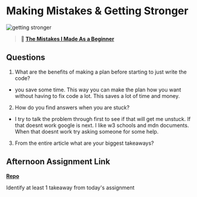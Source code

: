 # Making Mistakes & Getting Stronger

![getting stronger](https://bcw.blob.core.windows.net/public/img/lesson-images/js-bootcamp-logo.jpg)

> **📖 [The Mistakes I Made As a Beginner](https://codeworksacademy.com/fs-student-guide/resources/wk2/06-Coding-Mistakes)**

## Questions

1. What are the benefits of making a plan before starting to just write the code?
- you save some time. This way you can make the plan how you want without having to fix code a lot. This saves a lot of time and money.
2. How do you find answers when you are stuck?
- I try to talk the problem through first to see if that will get me unstuck. If that doesnt work google is next. I like w3 schools and mdn documents. When that doesnt work try asking someone for some help.
3. From the entire article what are your biggest takeaways?

## Afternoon Assignment Link

**[Repo](https://github.com/laxmeyers/<ASSIGNMENT_REPO>)**

Identify at least 1 takeaway from today's assignment
